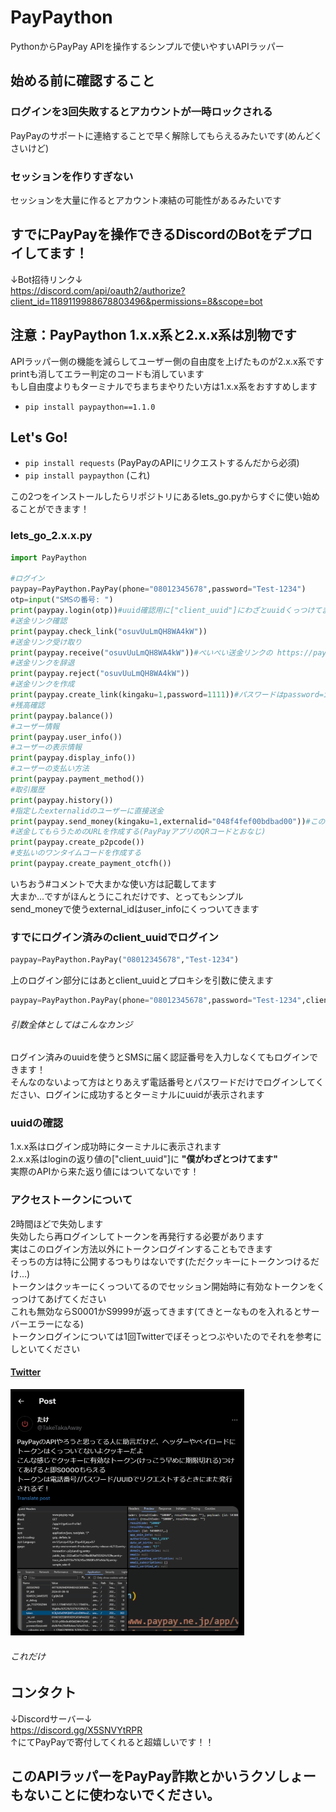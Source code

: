 # PayPaython
PythonからPayPay APIを操作するシンプルで使いやすいAPIラッパー
## 始める前に確認すること
### ログインを3回失敗するとアカウントが一時ロックされる
PayPayのサポートに連絡することで早く解除してもらえるみたいです(めんどくさいけど)
### セッションを作りすぎない
セッションを大量に作るとアカウント凍結の可能性があるみたいです
## すでにPayPayを操作できるDiscordのBotをデプロイしてます！
↓Bot招待リンク↓  
https://discord.com/api/oauth2/authorize?client_id=1189119988678803496&permissions=8&scope=bot
## 注意：PayPaython 1.x.x系と2.x.x系は別物です
APIラッパー側の機能を減らしてユーザー側の自由度を上げたものが2.x.x系です  
printも消してエラー判定のコードも消しています  
もし自由度よりもターミナルでちまちまやりたい方は1.x.x系をおすすめします  
- ```pip install paypaython==1.1.0```
## Let's Go!
- ```pip install requests``` (PayPayのAPIにリクエストするんだから必須)
- ```pip install paypaython``` (これ)

この2つをインストールしたらリポジトリにあるlets_go.pyからすぐに使い始めることができます！
### lets_go_2.x.x.py
```python
import PayPaython

#ログイン
paypay=PayPaython.PayPay(phone="08012345678",password="Test-1234")
otp=input("SMSの番号: ")
print(paypay.login(otp))#uuid確認用に["client_uuid"]にわざとuuidくっつけてます
#送金リンク確認
print(paypay.check_link("osuvUuLmQH8WA4kW"))
#送金リンク受け取り
print(paypay.receive("osuvUuLmQH8WA4kW"))#ぺいぺい送金リンクの https://pay.paypay.ne.jp/osuvUuLmQH8WA4kW <-ここね #パスワードはpassword=int
#送金リンクを辞退
print(paypay.reject("osuvUuLmQH8WA4kW"))
#送金リンクを作成
print(paypay.create_link(kingaku=1,password=1111))#パスワードはpassword=int
#残高確認
print(paypay.balance())
#ユーザー情報
print(paypay.user_info())
#ユーザーの表示情報
print(paypay.display_info())
#ユーザーの支払い方法
print(paypay.payment_method())
#取引履歴
print(paypay.history())
#指定したexternalidのユーザーに直接送金
print(paypay.send_money(kingaku=1,externalid="048f4fef00bdbad00"))#このidはてきとーです
#送金してもらうためのURLを作成する(PayPayアプリのQRコードとおなじ)
print(paypay.create_p2pcode())
#支払いのワンタイムコードを作成する
print(paypay.create_payment_otcfh())
```
いちおう#コメントで大まかな使い方は記載してます  
大まか...ですがほんとうにこれだけです、とってもシンプル  
send_moneyで使うexternal_idはuser_infoにくっついてきます
### すでにログイン済みのclient_uuidでログイン
```python
paypay=PayPaython.PayPay("08012345678","Test-1234")
```
上のログイン部分にはあとclient_uuidとプロキシを引数に使えます  
```python
paypay=PayPaython.PayPay(phone="08012345678",password="Test-1234",client_uuid="d2d786a9-6a9f-49e1-9139-ba2f5f7f9f1d",proxy="example.com")
```
###### 引数全体としてはこんなカンジ
ログイン済みのuuidを使うとSMSに届く認証番号を入力しなくてもログインできます！  
そんなのないよって方はとりあえず電話番号とパスワードだけでログインしてください、ログインに成功するとターミナルにuuidが表示されます
### uuidの確認
1.x.x系はログイン成功時にターミナルに表示されます  
2.x.x系はloginの返り値の["client_uuid"]に **"僕がわざとつけてます"**  
実際のAPIから来た返り値にはついてないです！  
### アクセストークンについて
2時間ほどで失効します  
失効したら再ログインしてトークンを再発行する必要があります  
実はこのログイン方法以外にトークンログインすることもできます  
そっちの方は特に公開するつもりはないです(ただクッキーにトークンつけるだけ...)  
トークンはクッキーにくっついてるのでセッション開始時に有効なトークンをくっつけてあげてください  
これも無効ならS0001かS9999が返ってきます(てきとーなものを入れるとサーバーエラーになる)  
トークンログインについては1回Twitterでぼそっとつぶやいたのでそれを参考にしといてください  
#### [Twitter](https://twitter.com/TakeTakaAway/status/1744998645488070877)  
![1](images/0.png)  
###### これだけ
## コンタクト
↓Discordサーバー↓  
https://discord.gg/X5SNVYtRPR  
↑にてPayPayで寄付してくれると超嬉しいです！！
## このAPIラッパーをPayPay詐欺とかいうクソしょーもないことに使わないでください。

